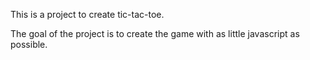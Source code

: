 This is a project to create tic-tac-toe.

The goal of the project is to create the game with as little javascript as possible.

